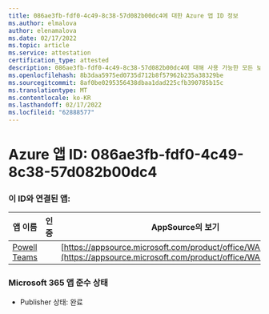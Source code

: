 ```yaml
---
title: 086ae3fb-fdf0-4c49-8c38-57d082b00dc4에 대한 Azure 앱 ID 정보
ms.author: elmalova
author: elenamalova
ms.date: 02/17/2022
ms.topic: article
ms.service: attestation
certification_type: attested
description: 086ae3fb-fdf0-4c49-8c38-57d082b00dc4에 대해 사용 가능한 모든 보안 및 규정 준수 정보입니다.
ms.openlocfilehash: 8b3daa5975ed0735d712b8f57962b235a38329be
ms.sourcegitcommit: 8af0be0295356438dbaa1dad225cfb390785b15c
ms.translationtype: MT
ms.contentlocale: ko-KR
ms.lasthandoff: 02/17/2022
ms.locfileid: "62888577"
---
```

# <a name="azure-app-id-086ae3fb-fdf0-4c49-8c38-57d082b00dc4"></a>Azure 앱 ID: 086ae3fb-fdf0-4c49-8c38-57d082b00dc4


### <a name="apps-associated-with-this-id"></a>이 ID와 연결된 앱:
| **앱 이름** | **인증** | **AppSource의 보기** |
|--------------|---------------|-----------------------|
| [Powell Teams](https://docs.microsoft.com/microsoft-365-app-certification/forward/WA200001585) |  | [https://appsource.microsoft.com/product/office/WA200001585](https://appsource.microsoft.com/product/office/WA200001585) |

### <a name="microsoft-365-app-compliance-status"></a>Microsoft 365 앱 준수 상태
- Publisher 상태: 완료
